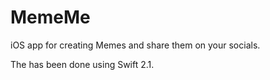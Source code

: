 # MemeMe

iOS app for creating Memes and share them on your socials.

The has been done using Swift 2.1.
